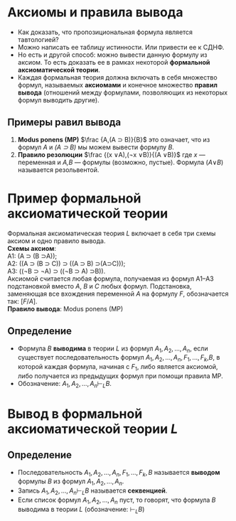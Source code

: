 # Аксиомы и правила вывода
* Как доказать, что пропозициональная формула является тавтологией?
* Можно написать ее таблицу истинности. Или привести ее к СДНФ.
* Но есть и другой способ: можно вывести данную формулу из аксиом. То есть доказать ее в рамках некоторой **формальной аксиоматической теории**.
* Каждая формальная теория должна включать в себя множество формул, называемых **аксиомами** и конечное множество **правил вывода** (отношений между формулами, позволяющих из некоторых формул выводить другие).
## Примеры равил вывода  
1. **Modus ponens (MP)** $\frac {A,(A ⊃ B)}{B}$ это означает, что из формул *A* и *(A ⊃ B)* мы можем вывести формулу *B*.
2. **Правило резолюции** $\frac {(x ∨A),(¬x ∨B)}{(A ∨B)}$ где *x* — переменная и *A,B* — формулы (возможно, пустые). Формула (*A*∨*B*) называется резольвентой.

# Пример формальной аксиоматической теории
Формальная аксиоматическая теория *L* включает в себя три схемы аксиом и  одно правило вывода.  
**Схемы аксиом**:  
 A1: (A ⊃ (B ⊃A));  
 A2: ((A ⊃ (B ⊃ C)) ⊃ ((A ⊃ B) ⊃(A⊃C)));  
 A3: ((¬B ⊃ ¬A) ⊃ ((¬B ⊃ A) ⊃B)).  
Аксиомой считается любая формула, получаемая из формул A1–A3 подстановкой вместо *A*, *B* и *C* любых формул. Подстановка, заменяющая все вхождения переменной *A* на формулу *F*, обозначается так: [*F*/*A*].  
**Правило вывода**: Modus ponens (MP)

## Определение  
* Формула *B* **выводима** в теории *L* из формул $A_1,A_2,...,A_n$, если существует последовательность формул $A_1,A_2,...,A_n,F_1,...,F_k$,*B*, в которой каждая формула, начиная с $F_1$, либо является аксиомой, либо получается из предыдущих формул при помощи правила MP.
* Обозначение: $A_1,A_2,...,A_n ⊢_L B$.

# Вывод в формальной аксиоматической теории *L*
## Определение  
* Последовательность $A_1,A_2,...,A_n,F_1,...,F_k,B$ называется **выводом** формулы *B* из формул $A_1,A_2,...,A_n$.
* Запись $A_1,A_2,...,A_n ⊢_L B$ называется **секвенцией**.
* Если список формул $A_1,A_2,...,A_n$ пуст, то говорят, что формула *B* выводима в теории *L* (обозначение: $⊢_L B$)
